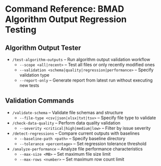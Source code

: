 # Command Reference: BMAD Algorithm Output Regression Testing

## Algorithm Output Tester
- `/test-algorithm-outputs` – Run algorithm output validation workflow
  - `--scope <all|recent>` – Test all files or only recently modified ones
  - `--validation <schema|quality|regression|performance>` – Specify validation type
  - `--report-only` – Generate report from latest run without executing new tests

## Validation Commands
- `/validate-schema` – Validate file schemas and structure
  - `--file-type <csv|json|xlsx|txt|tsv>` – Specify file type to validate
- `/check-data-quality` – Perform data quality validation
  - `--severity <critical|high|medium|low>` – Filter by issue severity
- `/detect-regressions` – Compare current outputs with baselines
  - `--baseline-path <path>` – Specify baseline directory
  - `--tolerance <percentage>` – Set regression tolerance threshold
- `/analyze-performance` – Analyze file performance characteristics
  - `--max-size <MB>` – Set maximum file size limit
  - `--max-rows <number>` – Set maximum row count limit
